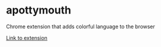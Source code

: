 # apottymouth
Chrome extension that adds colorful language to the browser

[Link to extension](https://chrome.google.com/webstore/detail/potty-mouth/mhjpdocdlebpdbeomhbjnnoimfnemkjm)
